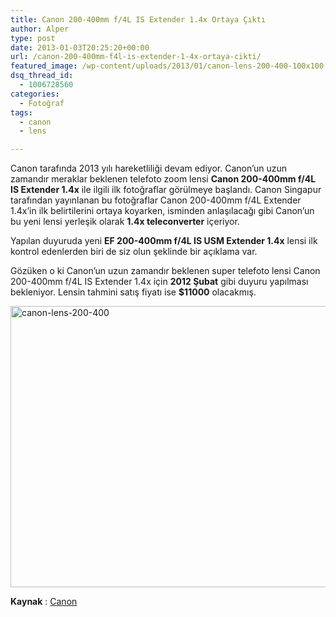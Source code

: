 ```yaml
---
title: Canon 200-400mm f/4L IS Extender 1.4x Ortaya Çıktı
author: Alper
type: post
date: 2013-01-03T20:25:20+00:00
url: /canon-200-400mm-f4l-is-extender-1-4x-ortaya-cikti/
featured_image: /wp-content/uploads/2013/01/canon-lens-200-400-100x100.jpg
dsq_thread_id:
  - 1006728560
categories:
  - Fotoğraf
tags:
  - canon
  - lens

---
```

Canon tarafında 2013 yılı hareketliliği devam ediyor. Canon&#8217;un uzun zamandır meraklar beklenen telefoto zoom lensi **Canon 200-400mm f/4L IS Extender 1.4x** ile ilgili ilk fotoğraflar görülmeye başlandı. Canon Singapur tarafından yayınlanan bu fotoğraflar Canon 200-400mm f/4L Extender 1.4x&#8217;in ilk belirtilerini ortaya koyarken, isminden anlaşılacağı gibi Canon&#8217;un bu yeni lensi yerleşik olarak **1.4x teleconverter** içeriyor.

Yapılan duyuruda yeni **EF 200-400mm f/4L IS USM Extender 1.4x** lensi ilk kontrol edenlerden biri de siz olun şeklinde bir açıklama var.

Gözüken o ki Canon&#8217;un uzun zamandır beklenen super telefoto lensi Canon 200-400mm f/4L IS Extender 1.4x için **2012 Şubat** gibi duyuru yapılması bekleniyor. Lensin tahmini satış fiyatı ise **$11000** olacakmış.

<img class="aligncenter size-full wp-image-10379" alt="canon-lens-200-400" src="https://www.murekkep.org/wp-content/uploads/2013/01/canon-lens-200-400.jpg" width="600" height="450" srcset="https://www.murekkep.org/wp-content/uploads/2013/01/canon-lens-200-400.jpg 600w, https://www.murekkep.org/wp-content/uploads/2013/01/canon-lens-200-400-400x300.jpg 400w, https://www.murekkep.org/wp-content/uploads/2013/01/canon-lens-200-400-50x37.jpg 50w, https://www.murekkep.org/wp-content/uploads/2013/01/canon-lens-200-400-125x93.jpg 125w, https://www.murekkep.org/wp-content/uploads/2013/01/canon-lens-200-400-266x200.jpg 266w, https://www.murekkep.org/wp-content/uploads/2013/01/canon-lens-200-400-406x305.jpg 406w" sizes="(max-width: 600px) 100vw, 600px" /> 

**Kaynak** : <a href="https://www.facebook.com/photo.php?fbid=10151216535287883&set=a.289075002882.144120.286731937882&type=1&permPage=1" target="_blank">Canon</a>